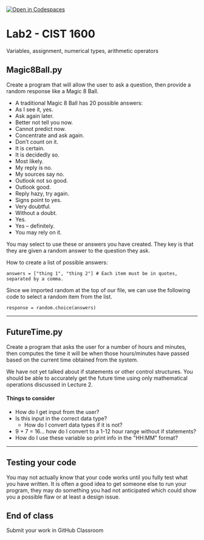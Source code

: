 [![Open in Codespaces](https://classroom.github.com/assets/launch-codespace-2972f46106e565e64193e422d61a12cf1da4916b45550586e14ef0a7c637dd04.svg)](https://classroom.github.com/open-in-codespaces?assignment_repo_id=17918460)
# Lab2 - CIST 1600
Variables, assignment, numerical types, arithmetic operators

## Magic8Ball.py
Create a program that will allow the user to ask a question, then provide a random response like a Magic 8 Ball.

- A traditional Magic 8 Ball has 20 possible answers:
- As I see it, yes.
- Ask again later.
- Better not tell you now.
- Cannot predict now.
- Concentrate and ask again.
- Don’t count on it.
- It is certain.
- It is decidedly so.
- Most likely.
- My reply is no.
- My sources say no.
- Outlook not so good.
- Outlook good.
- Reply hazy, try again.
- Signs point to yes.
- Very doubtful.
- Without a doubt.
- Yes.
- Yes – definitely.
- You may rely on it.

You may select to use these or answers you have created. They key is that they are given a random answer to the question they ask.

How to create a list of possible answers:
```
answers = ["thing 1", "thing 2"] # Each item must be in quotes, separated by a comma.
```
Since we imported random at the top of our file, we can use the following code to select a random item from the list.
```
response = random.choice(answers)
```
---
## FutureTime.py
Create a program that asks the user for a number of hours and minutes, then computes the time it will be when those hours/minutes have passed based on the current time obtained from the system.

We have not yet talked about if statements or other control structures. You should be able to accurately get the future time using only mathematical operations discussed in Lecture 2.

#### Things to consider
- How do I get input from the user?
- Is this input in the correct data type?
  - How do I convert data types if it is not?
- 9 + 7 = 16... how do I convert to a 1-12 hour range without if statements?
- How do I use these variable so print info in the "HH:MM" format?

---

## Testing your code
You may not actually know that your code works until you fully test what you have written. It is often a good idea to get someone else to run your program, they may do something you had not anticipated which could show you a possible flaw or at least a design issue.

## End of class
Submit your work in GitHub Classroom
